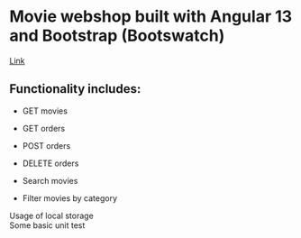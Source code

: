 # Movie webshop built with Angular 13 and Bootstrap (Bootswatch)

[Link](https://alexander-rusiecki.github.io/angular-movie-webshop/)

## Functionality includes:

- GET movies
- GET orders
- POST orders
- DELETE orders

- Search movies
- Filter movies by category

Usage of local storage  
Some basic unit test
